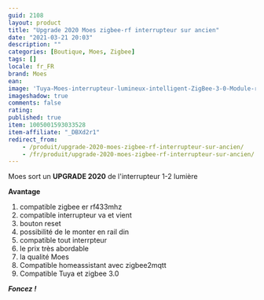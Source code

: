 ```yaml
---
guid: 2108
layout: product 
title: "Upgrade 2020 Moes zigbee-rf interrupteur sur ancien"
date: "2021-03-21 20:03"
description: ""
categories: [Boutique, Moes, Zigbee]
tags: []
locale: fr_FR
brand: Moes
ean: 
image: 'Tuya-Moes-interrupteur-lumineux-intelligent-ZigBee-3-0-Module-relais-1-2-3.jpg'
imageshadow: true
comments: false
rating:  
published: true
item: 1005001593033528
item-affiliate: "_DBXd2r1"
redirect_from: 
    - /produit/upgrade-2020-moes-zigbee-rf-interrupteur-sur-ancien/
    - /fr/produit/upgrade-2020-moes-zigbee-rf-interrupteur-sur-ancien/
---
```


Moes sort un **UPGRADE 2020** de l'interrupteur 1-2 lumière

**Avantage**

1. compatible zigbee er rf433mhz
2. compatible interrupteur va et vient
3. bouton reset
4. possibilité de le monter en rail din
5. compatible tout interrpteur
6. le prix très abordable
7. la qualité Moes
8. Compatible homeassistant avec zigbee2mqtt
9. Compatible Tuya et zigbee 3.0

_**Foncez !**_
